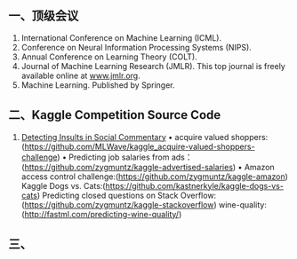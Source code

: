 ##  一、顶级会议
1.  International Conference on Machine Learning (ICML).
2.  Conference on Neural Information Processing Systems (NIPS).
3.  Annual Conference on Learning Theory (COLT).
4.  Journal of Machine Learning Research (JMLR). This top journal is freely available online at www.jmlr.org.
5.  Machine Learning. Published by Springer.

##  二、Kaggle Competition Source Code
1.  [Detecting Insults in Social Commentary](https://github.com/amueller/kaggle_insults) 
• acquire valued shoppers: (https://github.com/MLWave/kaggle_acquire-valued-shoppers-challenge)
• Predicting job salaries from ads：(https://github.com/zygmuntz/kaggle-advertised-salaries)
• Amazon access control challenge:(https://github.com/zygmuntz/kaggle-amazon)
Kaggle Dogs vs. Cats:(https://github.com/kastnerkyle/kaggle-dogs-vs-cats)
Predicting closed questions on Stack Overflow:(https://github.com/zygmuntz/kaggle-stackoverflow)
wine-quality:(http://fastml.com/predicting-wine-quality/)
    
## 三、
    
    
